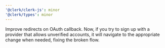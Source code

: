 ```yaml
---
'@clerk/clerk-js': minor
'@clerk/types': minor
---
```


Improve redirects on OAuth callback. Now, if you try to sign up with a provider that allows unverified accounts, it will
navigate to the appropriate change when needed, fixing the broken flow.

